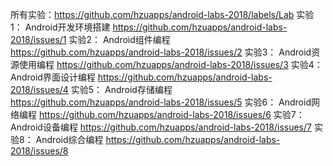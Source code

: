所有实验：https://github.com/hzuapps/android-labs-2018/labels/Lab
实验1： Android开发环境搭建
https://github.com/hzuapps/android-labs-2018/issues/1
实验2： Android组件编程
https://github.com/hzuapps/android-labs-2018/issues/2
实验3： Android资源使用编程
https://github.com/hzuapps/android-labs-2018/issues/3
实验4： Android界面设计编程
https://github.com/hzuapps/android-labs-2018/issues/4
实验5： Android存储编程
https://github.com/hzuapps/android-labs-2018/issues/5
实验6： Android网络编程
https://github.com/hzuapps/android-labs-2018/issues/6
实验7： Android设备编程
https://github.com/hzuapps/android-labs-2018/issues/7
实验8： Android综合编程
https://github.com/hzuapps/android-labs-2018/issues/8
